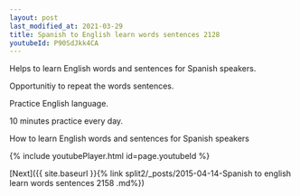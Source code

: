 ```yaml
---
layout: post
last_modified_at: 2021-03-29
title: Spanish to English learn words sentences 2128 
youtubeId: P90SdJkk4CA
---
```

 
 
Helps to learn English words and sentences for Spanish speakers.

Opportunitiy to repeat the words sentences. 

Practice English language. 
 
10 minutes practice every day. 
 
How to learn English words and sentences for Spanish speakers 
 
{% include youtubePlayer.html id=page.youtubeId %}
 
 
[Next]({{ site.baseurl }}{% link  split2/_posts/2015-04-14-Spanish to english learn words sentences 2158 .md%})
 
